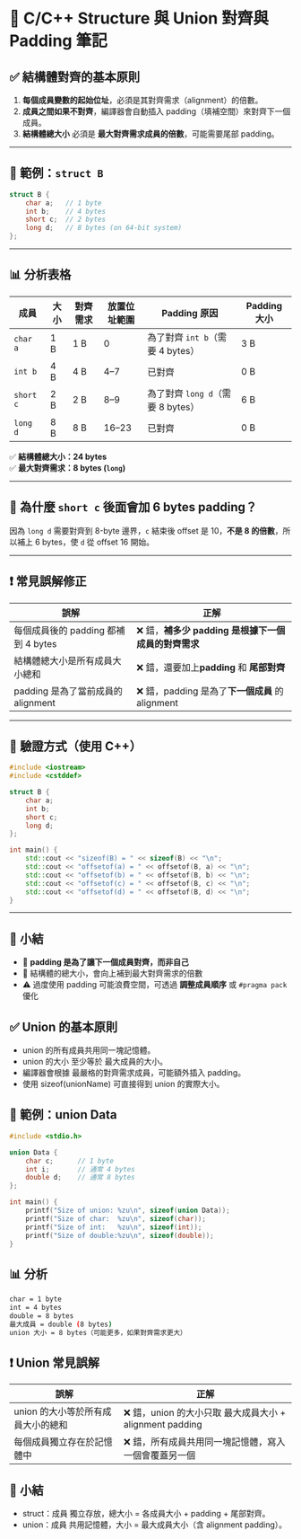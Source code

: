 # 📘 C/C++ Structure 與 Union 對齊與 Padding 筆記

## ✅ 結構體對齊的基本原則

1. **每個成員變數的起始位址**，必須是其對齊需求（alignment）的倍數。
2. **成員之間如果不對齊**，編譯器會自動插入 padding（填補空間）來對齊下一個成員。
3. **結構體總大小** 必須是 **最大對齊需求成員的倍數**，可能需要尾部 padding。

---

## 📌 範例：`struct B`

```cpp
struct B {
    char a;   // 1 byte
    int b;    // 4 bytes
    short c;  // 2 bytes
    long d;   // 8 bytes (on 64-bit system)
};
```

---

## 📊 分析表格

| 成員      | 大小 | 對齊需求 | 放置位址範圍 | Padding 原因                       | Padding 大小 |
|-----------|------|-----------|---------------|------------------------------------|--------------|
| `char a`  | 1 B  | 1 B       | 0             | 為了對齊 `int b`（需要 4 bytes）    | 3 B          |
| `int b`   | 4 B  | 4 B       | 4–7           | 已對齊                              | 0 B          |
| `short c` | 2 B  | 2 B       | 8–9           | 為了對齊 `long d`（需要 8 bytes）   | 6 B          |
| `long d`  | 8 B  | 8 B       | 16–23         | 已對齊                              | 0 B          |

✅ **結構體總大小：24 bytes**  
✅ **最大對齊需求：8 bytes (`long`)**

---

## 🧠 為什麼 `short c` 後面會加 6 bytes padding？

因為 `long d` 需要對齊到 8-byte 邊界，`c` 結束後 offset 是 10，**不是 8 的倍數**，所以補上 6 bytes，使 `d` 從 offset 16 開始。

---

## ❗ 常見誤解修正

| 誤解                                                       | 正解                                                               |
|------------------------------------------------------------|--------------------------------------------------------------------|
| 每個成員後的 padding 都補到 4 bytes                         | ❌ 錯，**補多少 padding 是根據下一個成員的對齊需求**                   |
| 結構體總大小是所有成員大小總和                             | ❌ 錯，還要加上**padding** 和 **尾部對齊**                              |
| padding 是為了當前成員的 alignment                          | ❌ 錯，padding 是為了**下一個成員** 的 alignment                        |

---

## 🧪 驗證方式（使用 C++）

```cpp
#include <iostream>
#include <cstddef>

struct B {
    char a;
    int b;
    short c;
    long d;
};

int main() {
    std::cout << "sizeof(B) = " << sizeof(B) << "\n";
    std::cout << "offsetof(a) = " << offsetof(B, a) << "\n";
    std::cout << "offsetof(b) = " << offsetof(B, b) << "\n";
    std::cout << "offsetof(c) = " << offsetof(B, c) << "\n";
    std::cout << "offsetof(d) = " << offsetof(B, d) << "\n";
}
```

---

## 📝 小結

- 🔄 **padding 是為了讓下一個成員對齊，而非自己**
- 📏 結構體的總大小，會向上補到最大對齊需求的倍數
- ⚠ 過度使用 padding 可能浪費空間，可透過 **調整成員順序** 或 `#pragma pack` 優化

## ✅ Union 的基本原則

- union 的所有成員共用同一塊記憶體。
- union 的大小 至少等於 最大成員的大小。
- 編譯器會根據 最嚴格的對齊需求成員，可能額外插入 padding。
- 使用 sizeof(unionName) 可直接得到 union 的實際大小。

## 📌 範例：union Data
```cpp
#include <stdio.h>

union Data {
    char c;      // 1 byte
    int i;       // 通常 4 bytes
    double d;    // 通常 8 bytes
};

int main() {
    printf("Size of union: %zu\n", sizeof(union Data));
    printf("Size of char:  %zu\n", sizeof(char));
    printf("Size of int:   %zu\n", sizeof(int));
    printf("Size of double:%zu\n", sizeof(double));
}
```

## 📊 分析

``` bash
char = 1 byte
int = 4 bytes
double = 8 bytes
最大成員 = double (8 bytes)
union 大小 = 8 bytes（可能更多，如果對齊需求更大）
```

## ❗ Union 常見誤解

|誤解  |  正解  |
| ----- | ----- |
| union 的大小等於所有成員大小的總和 | ❌ 錯，union 的大小只取 最大成員大小 + alignment padding|
|每個成員獨立存在於記憶體中| ❌ 錯，所有成員共用同一塊記憶體，寫入一個會覆蓋另一個

## 📝 小結

- struct：成員 獨立存放，總大小 = 各成員大小 + padding + 尾部對齊。
- union：成員 共用記憶體，大小 = 最大成員大小（含 alignment padding）。
